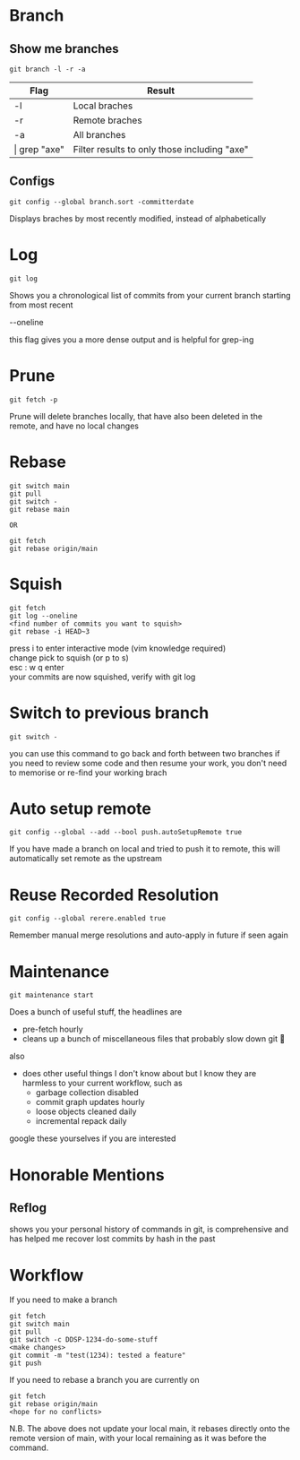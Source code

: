 # Branch

## Show me branches

```
git branch -l -r -a
```

| Flag          | Result                                       |
| ------------- | -------------------------------------------- |
| -l            | Local braches                                |
| -r            | Remote braches                               |
| -a            | All branches                                 |
| \| grep "axe" | Filter results to only those including "axe" |

## Configs

```
git config --global branch.sort -committerdate
```

Displays braches by most recently modified, instead of alphabetically

# Log

```
git log
```

Shows you a chronological list of commits from your current branch starting from most recent

--oneline

this flag gives you a more dense output and is helpful for grep-ing

# Prune

```
git fetch -p
```

Prune will delete branches locally, that have also been deleted in the remote, and have no local changes

# Rebase

```
git switch main
git pull
git switch -
git rebase main

OR

git fetch
git rebase origin/main
```

# Squish

```
git fetch
git log --oneline
<find number of commits you want to squish>
git rebase -i HEAD~3
```

press i to enter interactive mode (vim knowledge required)  
change pick to squish (or p to s)  
esc : w q enter  
your commits are now squished, verify with git log

# Switch to previous branch

```
git switch -
```

you can use this command to go back and forth between two branches if you need to review some code and then resume your work, you don't need to memorise or re-find your working brach

# Auto setup remote

```
git config --global --add --bool push.autoSetupRemote true
```

If you have made a branch on local and tried to push it to remote, this will automatically set remote as the upstream

# Reuse Recorded Resolution

```
git config --global rerere.enabled true
```

Remember manual merge resolutions and auto-apply in future if seen again

# Maintenance

```
git maintenance start
```

Does a bunch of useful stuff, the headlines are

- pre-fetch hourly
- cleans up a bunch of miscellaneous files that probably slow down git :shrug:

also

- does other useful things I don't know about but I know they are harmless to your current workflow, such as
  - garbage collection disabled
  - commit graph updates hourly
  - loose objects cleaned daily
  - incremental repack daily

google these yourselves if you are interested

# Honorable Mentions

## Reflog

shows you your personal history of commands in git, is comprehensive and has helped me recover lost commits by hash in the past

# Workflow

If you need to make a branch

```
git fetch
git switch main
git pull
git switch -c DDSP-1234-do-some-stuff
<make changes>
git commit -m "test(1234): tested a feature"
git push
```

If you need to rebase a branch you are currently on

```
git fetch
git rebase origin/main
<hope for no conflicts>
```

N.B. The above does not update your local main, it rebases directly onto the remote version of main, with your local remaining as it was before the command.

